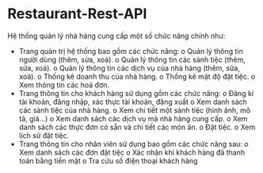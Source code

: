 # Restaurant-Rest-API

Hệ thống quản lý nhà hàng cung cấp một số chức năng chính như:
-	Trang quản trị hệ thống bao gồm các chức năng:
o	Quản lý thông tin người dùng (thêm, sửa, xoá).
o	Quản lý thông tin các sảnh tiệc (thêm, sửa, xoá).
o	Quản lý thông tin các dịch vụ của nhà hàng (thêm, sửa, xoá).
o	Thống kê doanh thu của nhà hàng.
o	Thống kê mật độ đặt tiệc.
o	Xem thông tin các hoá đơn.
-	Trang thông tin cho khách hàng sử dụng gồm các chức năng:
o	Đăng kí tài khoản, đăng nhập, xác thực tài khoản, đăng xuất
o	Xem danh sách các sảnh tiệc của nhà hàng.
o	Xem chi tiết một sảnh tiệc (hình ảnh, mô tả, giá…)
o	Xem danh sách các dịch vụ mà nhà hàng cung cấp.
o	Xem danh sách các thực đơn có sẵn và chi tiết các món ăn.
o	Đặt tiệc.
o	Xem lịch sử đặt tiệc.
-	Trang thông tin cho nhân viên sử dụng bao gồm các chức năng sau:
o	Xem danh sách các đơn đặt tiệc
o	Xác nhận khi khách hàng đã thanh toán bằng tiền mặt
o	Tra cứu số điện thoại khách hàng

